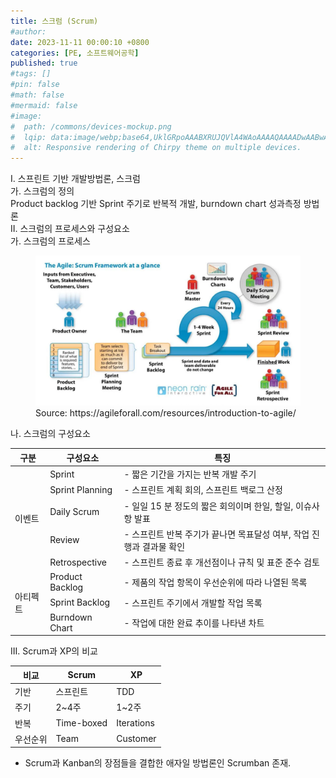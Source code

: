 ```yaml
---
title: 스크럼 (Scrum)
#author: 
date: 2023-11-11 00:00:10 +0800
categories: [PE, 소프트웨어공학]
published: true
#tags: []
#pin: false
#math: false
#mermaid: false
#image:
#  path: /commons/devices-mockup.png
#  lqip: data:image/webp;base64,UklGRpoAAABXRUJQVlA4WAoAAAAQAAAADwAABwAAQUxQSDIAAAARL0AmbZurmr57yyIiqE8oiG0bejIYEQTgqiDA9vqnsUSI6H+oAERp2HZ65qP/VIAWAFZQOCBCAAAA8AEAnQEqEAAIAAVAfCWkAALp8sF8rgRgAP7o9FDvMCkMde9PK7euH5M1m6VWoDXf2FkP3BqV0ZYbO6NA/VFIAAAA
#  alt: Responsive rendering of Chirpy theme on multiple devices.
---
```


<div class="post-wrap">
  <div class="para">
    <div class="para-title">
      I. 스프린트 기반 개발방법론, 스크럼
    </div>
    <div class="para-cntnt">
      <div class="para">
        <div class="para-title">
          가. 스크럼의 정의
        </div>
        <div class="para-cntnt">
            Product backlog 기반 <span class="para-kwd">Sprint</span> 주기로 반복적 개발, <span class="para-kwd">burndown chart</span> 성과측정 방법론
        </div>
      </div>
    </div>
  </div>
  
  <div class="para">
    <div class="para-title">
      II. 스크럼의 프로세스와 구성요소
    </div>
    <div class="para-cntnt">
      <div class="para">
        <div class="para-title">
          가. 스크럼의 프로세스
        </div>
        <div class="para-cntnt">
          <figure class="post-figure">
            <img src="/assets/img/posts/스크럼.png" alt="스크럼">
            <figcaption>Source: https://agileforall.com/resources/introduction-to-agile/</figcaption>
          </figure>
        </div>
      </div>
      <div class="para">
        <div class="para-title">
          나. 스크럼의 구성요소
        </div>
        <div class="para-cntnt">
          <table class="post-table">
            <thead>
                <tr>
                  <th>구분</th>
                  <th>구성요소</th>
                  <th>특징</th>
                </tr>
            </thead>
            <tbody>
              <tr>
                <td rowspan="5">이벤트</td>
                <td>Sprint</td>
                <td>- 짧은 기간을 가지는 반복 개발 주기</td>
              </tr>
              <tr>
                <td>Sprint Planning</td>
                <td>- 스프린트 계획 회의, 스프린트 백로그 산정</td>
              </tr>
              <tr>
                <td>Daily Scrum</td>
                <td>- 일일 15 분 정도의 짧은 회의이며 한일, 할일, 이슈사항 발표</td>
              </tr>
              <tr>
                <td>Review</td>
                <td>- 스프린트 반복 주기가 끝나면 목표달성 여부, 작업 진행과 결과물 확인</td>
              </tr>
              <tr>
                <td>Retrospective</td>
                <td>- 스프린트 종료 후 개선점이나 규칙 및 표준 준수 검토</td>
              </tr>
              <tr>
                <td rowspan="3">아티펙트</td>
                <td>Product Backlog</td>
                <td>- 제품의 작업 항목이 우선순위에 따라 나열된 목록</td>
              </tr>
              <tr>
                <td>Sprint Backlog</td>
                <td>- 스프린트 주기에서 개발할 작업 목록</td>
              </tr>
              <tr>
                <td>Burndown Chart</td>
                <td>- 작업에 대한 완료 추이를 나타낸 차트</td>
              </tr>
            </tbody>
          </table>
        </div>
      </div>
    </div>
  </div>

  <div class="para">
    <div class="para-title">
      III. Scrum과 XP의 비교
    </div>
    <div class="para-cntnt">
      <table class="post-table">
        <thead>
            <tr>
              <th>비교</th>
              <th>Scrum</th>
              <th>XP</th>
            </tr>
        </thead>
        <tbody>
          <tr>
            <td>기반</td>
            <td>스프린트</td>
            <td>TDD</td>
          </tr>
          <tr>
            <td>주기</td>
            <td>2~4주</td>
            <td>1~2주</td>
          </tr>
          <tr>
            <td>반복</td>
            <td>Time-boxed</td>
            <td>Iterations</td>
          </tr>
          <tr>
            <td>우선순위</td>
            <td>Team</td>
            <td>Customer</td>
          </tr>
        </tbody>
      </table>
    </div>
  </div>

  - Scrum과 Kanban의 장점들을 결합한 애자일 방법론인 Scrumban 존재.
</div>
